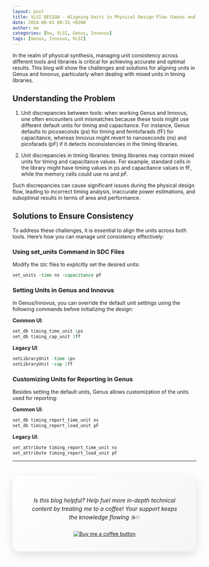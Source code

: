```yaml
---
layout: post
title: VLSI DESIGN - Aligning Units in Physical Design Flow (Genus and Innovus)
date: 2024-06-01 09:31 +0200
author: me
categories: [hw, VLSI, Genus, Innovus]
tags: [Genus, Innovus, VLSI]
---
```


In the realm of physical synthesis, managing unit consistency across different tools and libraries is critical for achieving accurate and optimal results. This blog will show the challenges and solutions for aligning units in Genus and Innovus, particularly when dealing with mixed units in timing libraries.

## Understanding the Problem
1. Unit discrepancies between tools: when working Genus and Innovus, one often encounters unit mismatches because these tools might use different default units for timing and capacitance. For instance, Genus defaults to picoseconds (ps) for timing and femtofarads (fF) for capacitance, whereas Innovus might revert to nanoseconds (ns) and picofarads (pF) if it detects inconsistencies in the timing libraries.

2. Unit discrepancies in timing libraries: timing libraries may contain mixed units for timing and capacitance values. For example, standard cells in the library might have timing values in ps and capacitance values in fF, while the memory cells could use ns and pF.

Such discrepancies can cause significant issues during the physical design flow, leading to incorrect timing analysis, inaccurate power estimations, and suboptimal results in terms of area and performance.

## Solutions to Ensure Consistency
To address these challenges, it is essential to align the units across both tools. Here’s how you can manage unit consistency effectively:

### Using set_units Command in SDC Files
Modify the `SDC` files to explicitly set the desired units:
```tcl
set_units -time ns -capacitance pF
```


### Setting Units in Genus and Innovus
In Genus/Innovus, you can override the default unit settings using the following commands before initializing the design:

**Common UI**:
```tcl
set_db timing_time_unit 1ps
set_db timing_cap_unit 1ff
```
**Legacy UI**:
```tcl
setLibraryUnit -time 1ps
setLibraryUnit -cap 1ff
```

### Customizing Units for Reporting in Genus 
Besides setting the default units, Genus allows customization of the units used for reporting:

**Common UI**:
```tcl
set_db timing_report_time_unit ns
set_db timing_report_load_unit pF
```
**Legacy UI**:
```tcl
set_attribute timing_report_time_unit ns
set_attribute timing_report_load_unit pF
```

----
<div align="center" style="background: linear-gradient(135deg, #ffffff, #f5f5f5); padding: 40px; border-radius: 20px; box-shadow: 0 8px 24px rgba(0,0,0,0.12); margin: 40px 0; backdrop-filter: blur(10px); -webkit-backdrop-filter: blur(10px);">
    <p style="font-family: -apple-system, BlinkMacSystemFont, 'SF Pro Text', sans-serif; font-size: 1.1em; color: #1d1d1f; line-height: 1.5; margin-bottom: 25px; font-weight: 400;">
        <i>Is this blog helpful? Help fuel more in-depth technical content by treating me to a coffee! Your support keeps the knowledge flowing ☕✨</i>
    </p>
    <a href="https://www.buymeacoffee.com/angli"><img src="https://img.buymeacoffee.com/button-api/?text=Buy me a coffee&emoji=&slug=angli&button_colour=FFDD00&font_colour=000000&font_family=Lato&outline_colour=000000&coffee_colour=ffffff" alt="Buy me a coffee button"></a>
</div>
